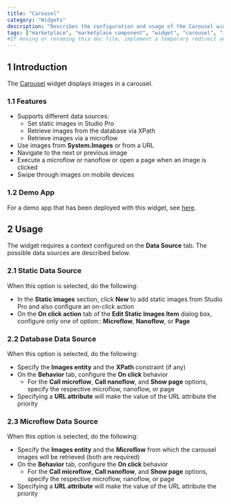 ```yaml
---
title: "Carousel"
category: "Widgets"
description: "Describes the configuration and usage of the Carousel widget, which is available in the Mendix Marketplace."
tags: ["marketplace", "marketplace component", "widget", "carousel", "image", "platform support"]
#If moving or renaming this doc file, implement a temporary redirect and let the respective team know they should update the URL in the product. See Mapping to Products for more details.
---
```


## 1 Introduction

The [Carousel](https://marketplace.mendix.com/link/component/47784/) widget displays images in a carousel.

### 1.1 Features

* Supports different data sources:
	* Set static images in Studio Pro
	* Retrieve images from the database via XPath
	* Retrieve images via a microflow
* Use images from **System.Images** or from a URL
* Navigate to the next or previous image
* Execute a microflow or nanoflow or open a page when an image is clicked
* Swipe through images on mobile devices

### 1.2 Demo App

For a demo app that has been deployed with this widget, see [here](https://carousel.mxapps.io/).

## 2 Usage

The widget requires a context configured on the **Data Source** tab. The possible data sources are described below.

### 2.1 Static Data Source

When this option is selected, do the following:

* In the **Static images** section, click **New** to add static images from Studio Pro and also configure an on-click action
* On the **On click action** tab of the **Edit Static Images Item** dialog box, configure only one of option:: **Microflow**, **Nanoflow**, or **Page**

### 2.2 Database Data Source

When this option is selected, do the following:

* Specify the **Images entity** and the **XPath** constraint (if any)
* On the **Behavior** tab, configure the **On click** behavior
	* For the **Call microflow**, **Call nanoflow**, and **Show page** options, specify the respective microflow, nanoflow, or page
* Specifying a **URL attribute** will make the value of the URL attribute the priority

### 2.3 Microflow Data Source

When this option is selected, do the following:

* Specify the **Images entity** and the **Microflow** from which the carousel images will be retrieved (both are required)
* On the **Behavior** tab, configure the **On click** behavior
	* For the **Call microflow**, **Call nanoflow**, and **Show page** options, specify the respective microflow, nanoflow, or page
* Specifying a **URL attribute** will make the value of the URL attribute the priority
